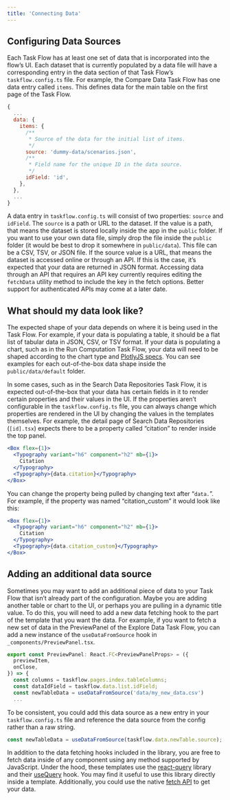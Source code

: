 ```yaml
---
title: 'Connecting Data'
---
```


## Configuring Data Sources

Each Task Flow has at least one set of data that is incorporated into the flow’s UI. Each dataset that is currently populated by a data file will have a corresponding entry in the data section of that Task Flow’s `taskflow.config.ts` file. For example, the Compare Data Task Flow has one data entry called `items`. This defines data for the main table on the first page of the Task Flow.

```js title="taskflow.config.ts"
{
  ...
  data: {
    items: {
      /**
       * Source of the data for the initial list of items.
       */
      source: 'dummy-data/scenarios.json',
      /**
       * Field name for the unique ID in the data source.
       */
      idField: 'id',
    },
  },
  ...
}
```

A data entry in `taskflow.config.ts` will consist of two properties: `source` and `idField`. The `source` is a path or URL to the dataset. If the value is a path, that means the dataset is stored locally inside the app in the `public` folder. If you want to use your own data file, simply drop the file inside the `public` folder (it would be best to drop it somewhere in `public/data`). This file can be a CSV, TSV, or JSON file. If the source value is a URL, that means the dataset is accessed online or through an API. If this is the case, it’s expected that your data are returned in JSON format. Accessing data through an API that requires an API key currently requires editing the `fetchData` utility method to include the key in the fetch options. Better support for authenticated APIs may come at a later date.

## What should my data look like?

The expected shape of your data depends on where it is being used in the Task Flow. For example, if your data is populating a table, it should be a flat list of tabular data in JSON, CSV, or TSV format. If your data is populating a chart, such as in the Run Computation Task Flow, your data will need to be shaped according to the chart type and [PlotlyJS specs](https://plotly.com/javascript/reference/index/). You can see examples for each out-of-the-box data shape inside the `public/data/default` folder.

In some cases, such as in the Search Data Repositories Task Flow, it is expected out-of-the-box that your data has certain fields in it to render certain properties and their values in the UI. If the properties aren’t configurable in the `taskflow.config.ts` file, you can always change which properties are rendered in the UI by changing the values in the templates themselves. For example, the detail page of Search Data Repositories (`[id].tsx`) expects there to be a property called “citation” to render inside the top panel.

```jsx title="[id].tsx"
<Box flex={1}>
  <Typography variant="h6" component="h2" mb={1}>
    Citation
  </Typography>
  <Typography>{data.citation}</Typography>
</Box>
```

You can change the property being pulled by changing text after “`data.`”. For example, if the property was named “citation_custom” it would look like this:

```jsx title="[id].tsx"
<Box flex={1}>
  <Typography variant="h6" component="h2" mb={1}>
    Citation
  </Typography>
  <Typography>{data.citation_custom}</Typography>
</Box>
```

## Adding an additional data source

Sometimes you may want to add an additional piece of data to your Task Flow that isn’t already part of the configuration. Maybe you are adding another table or chart to the UI, or perhaps you are pulling in a dynamic title value. To do this, you will need to add a new data fetching hook to the part of the template that you want the data. For example, if you want to fetch a new set of data in the PreviewPanel of the Explore Data Task Flow, you can add a new instance of the `useDataFromSource` hook in `_components/PreviewPanel.tsx`.

```ts title="PreviewPanel.tsx"
export const PreviewPanel: React.FC<PreviewPanelProps> = ({
  previewItem,
  onClose,
}) => {
  const columns = taskflow.pages.index.tableColumns;
  const dataIdField = taskflow.data.list.idField;
  const newTableData = useDataFromSource('data/my_new_data.csv')
  ...
```

To be consistent, you could add this data source as a new entry in your `taskflow.config.ts` file and reference the data source from the config rather than a raw string.

```ts
const newTableData = useDataFromSource(taskflow.data.newTable.source);
```

In addition to the data fetching hooks included in the library, you are free to fetch data inside of any component using any method supported by JavaScript. Under the hood, these templates use the [react-query](https://tanstack.com/query/latest/docs/framework/react/overview) library and their [useQuery](https://tanstack.com/query/latest/docs/framework/react/guides/queries) hook. You may find it useful to use this library directly inside a template. Additionally, you could use the native [fetch API](https://developer.mozilla.org/en-US/docs/Web/API/Fetch_API/Using_Fetch) to get your data.
